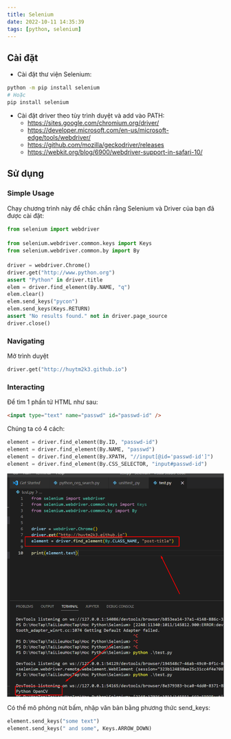 ```yaml
---
title: Selenium
date: 2022-10-11 14:35:39
tags: [python, selenium]
---
```


## Cài đặt

- Cài đặt thư viện Selenium:
```bash
python -m pip install selenium
# Hoặc
pip install selenium
```
- Cài đặt driver theo tùy trình duyệt và add vào PATH:
    * https://sites.google.com/chromium.org/driver/
    * https://developer.microsoft.com/en-us/microsoft-edge/tools/webdriver/
    * https://github.com/mozilla/geckodriver/releases
    * https://webkit.org/blog/6900/webdriver-support-in-safari-10/

## Sử dụng

### Simple Usage

Chạy chương trình này để chắc chắn rằng Selenium và Driver của bạn đã được cài đặt:

```python
from selenium import webdriver

from selenium.webdriver.common.keys import Keys
from selenium.webdriver.common.by import By

driver = webdriver.Chrome()
driver.get("http://www.python.org")
assert "Python" in driver.title
elem = driver.find_element(By.NAME, "q")
elem.clear()
elem.send_keys("pycon")
elem.send_keys(Keys.RETURN)
assert "No results found." not in driver.page_source
driver.close()
```

### Navigating

Mở trình duyệt
```python
driver.get("http://huytm2k3.github.io")
```

### Interacting

Để tìm 1 phần tử HTML như sau:
```html
<input type="text" name="passwd" id="passwd-id" />
```
Chúng ta có 4 cách:

```python
element = driver.find_element(By.ID, "passwd-id")
element = driver.find_element(By.NAME, "passwd")
element = driver.find_element(By.XPATH, "//input[@id='passwd-id']")
element = driver.find_element(By.CSS_SELECTOR, "input#passwd-id")
```

![](/images/SeleniumPost/Screenshot_1.png)

Có thể mô phỏng nút bấm, nhập văn bản bằng phương thức send_keys:

```python
element.send_keys("some text")
element.send_keys(" and some", Keys.ARROW_DOWN)
```
